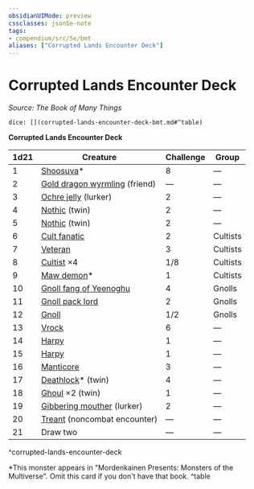 ```yaml
---
obsidianUIMode: preview
cssclasses: json5e-note
tags:
- compendium/src/5e/bmt
aliases: ["Corrupted Lands Encounter Deck"]
---
```

# Corrupted Lands Encounter Deck
*Source: The Book of Many Things* 

`dice: [](corrupted-lands-encounter-deck-bmt.md#^table)`

**Corrupted Lands Encounter Deck**

| 1d21 | Creature | Challenge | Group |
|------|----------|-----------|-------|
| 1 | [Shoosuva](z_compendium/bestiary/fiend/shoosuva-mpmm.md)* | 8 | — |
| 2 | [Gold dragon wyrmling](z_compendium/bestiary/dragon/gold-dragon-wyrmling.md) (friend) | — | — |
| 3 | [Ochre jelly](z_compendium/bestiary/ooze/ochre-jelly.md) (lurker) | 2 | — |
| 4 | [Nothic](z_compendium/bestiary/aberration/nothic.md) (twin) | 2 | — |
| 5 | [Nothic](z_compendium/bestiary/aberration/nothic.md) (twin) | 2 | — |
| 6 | [Cult fanatic](z_compendium/bestiary/humanoid/cult-fanatic.md) | 2 | Cultists |
| 7 | [Veteran](z_compendium/bestiary/humanoid/veteran.md) | 3 | Cultists |
| 8 | [Cultist](z_compendium/bestiary/humanoid/cultist.md) ×4 | 1/8 | Cultists |
| 9 | [Maw demon](z_compendium/bestiary/fiend/maw-demon-mpmm.md)* | 1 | Cultists |
| 10 | [Gnoll fang of Yeenoghu](z_compendium/bestiary/fiend/gnoll-fang-of-yeenoghu.md) | 4 | Gnolls |
| 11 | [Gnoll pack lord](z_compendium/bestiary/humanoid/gnoll-pack-lord.md) | 2 | Gnolls |
| 12 | [Gnoll](z_compendium/bestiary/humanoid/gnoll.md) | 1/2 | Gnolls |
| 13 | [Vrock](z_compendium/bestiary/fiend/vrock.md) | 6 | — |
| 14 | [Harpy](z_compendium/bestiary/monstrosity/harpy.md) | 1 | — |
| 15 | [Harpy](z_compendium/bestiary/monstrosity/harpy.md) | 1 | — |
| 16 | [Manticore](z_compendium/bestiary/monstrosity/manticore.md) | 3 | — |
| 17 | [Deathlock](z_compendium/bestiary/undead/deathlock-mpmm.md)* (twin) | 4 | — |
| 18 | [Ghoul](z_compendium/bestiary/undead/ghoul.md) ×2 (twin) | 1 | — |
| 19 | [Gibbering mouther](z_compendium/bestiary/aberration/gibbering-mouther.md) (lurker) | 2 | — |
| 20 | [Treant](z_compendium/bestiary/plant/treant.md) (noncombat encounter) | — | — |
| 21 | Draw two | — | — |
^corrupted-lands-encounter-deck

*This monster appears in "Mordenkainen Presents: Monsters of the Multiverse". Omit this card if you don't have that book.
^table